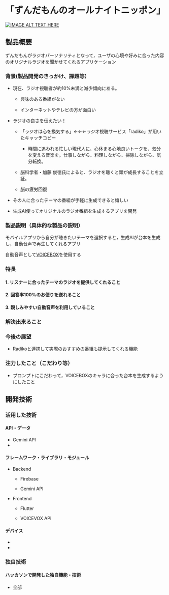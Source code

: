 # 「ずんだもんのオールナイトニッポン」


[![IMAGE ALT TEXT HERE](https://jphacks.com/wp-content/uploads/2024/07/JPHACKS2024_ogp.jpg)](https://www.youtube.com/watch?v=DZXUkEj-CSI)

## 製品概要
ずんだもんがラジオパーソナリティとなって，ユーザの心境や好みに合った内容のオリジナルラジオを聞かせてくれるアプリケーション 
### 背景(製品開発のきっかけ、課題等）
-  現在、ラジオ視聴者が約10%未満と減少傾向にある。 

    - 興味のある番組がない 

    - インターネットやテレビの方が面白い 

 

- ラジオの良さを伝えたい！ 

    - 「ラジオは心を換気する」←←←ラジオ視聴サービス「radiko」が用いたキャッチコピー 

        - 時間に追われる忙しい現代人に、心休まる心地良いトークを、気分を変える音楽を。仕事しながら、料理しながら、掃除しながら、気分転換。 

    - 脳科学者・加藤 俊徳氏によると、ラジオを聴くと頭が成長することを立証。 

    - 脳の疲労回復 

 

- その人に合ったテーマの番組が手軽に生成できると嬉しい 

- 生成AI使ってオリジナルのラジオ番組を生成するアプリを開発 
### 製品説明（具体的な製品の説明）
モバイルアプリから自分が聴きたいテーマを選択すると，生成AIが台本を生成し，自動音声で再生してくれるアプリ 

自動音声として[VOICEBOX](https://voicevox.hiroshiba.jp/)を使用する 
### 特長
#### 1. リスナーに合ったテーマのラジオを提供してくれること 
#### 2. 回答率100%のお便りを送れること 
#### 3. 親しみやすい自動音声を利用していること 

### 解決出来ること
### 今後の展望
- Radikoと連携して実際のおすすめの番組も提示してくれる機能 
### 注力したこと（こだわり等）
* プロンプトにこだわって，VOICEBOXのキャラに合った台本を生成するようにしたこと 


## 開発技術
### 活用した技術
#### API・データ
* Gemini API 
* 

#### フレームワーク・ライブラリ・モジュール
* Backend 

    * Firebase 

    * Gemini API 
* Frontend 

    * Flutter 

    * VOICEVOX API 

#### デバイス
* 
* 

### 独自技術
#### ハッカソンで開発した独自機能・技術
* 全部

